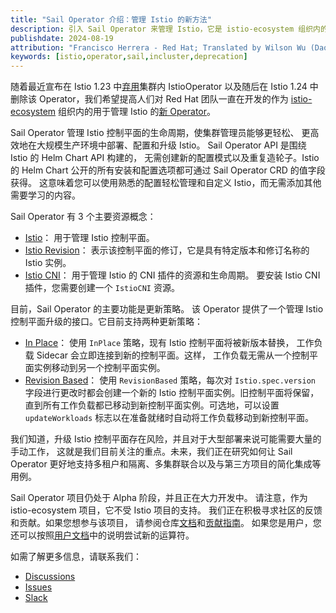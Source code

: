 ```yaml
---
title: "Sail Operator 介绍：管理 Istio 的新方法"
description: 引入 Sail Operator 来管理 Istio，它是 istio-ecosystem 组织内的一个项目。
publishdate: 2024-08-19
attribution: "Francisco Herrera - Red Hat; Translated by Wilson Wu (DaoCloud)"
keywords: [istio,operator,sail,incluster,deprecation]
---
```


随着最近宣布在 Istio 1.23 中[弃用](/zh/blog/2024/in-cluster-operator-deprecation-announcement/)集群内 IstioOperator
以及随后在 Istio 1.24 中删除该 Operator，我们希望提高人们对 Red Hat 团队一直在开发的作为
[istio-ecosystem](https://github.com/istio-ecosystem)
组织内的用于管理 Istio 的[新 Operator](https://github.com/istio-ecosystem)。

Sail Operator 管理 Istio 控制平面的生命周期，使集群管理员能够更轻松、
更高效地在大规模生产环境中部署、配置和升级 Istio。
Sail Operator API 是围绕 Istio 的 Helm Chart API 构建的，
无需创建新的配置模式以及重复造轮子。Istio 的 Helm Chart
公开的所有安装和配置选项都可通过 Sail Operator CRD 的值字段获得。
这意味着您可以使用熟悉的配置轻松管理和自定义 Istio，而无需添加其他需要学习的内容。

Sail Operator 有 3 个主要资源概念：
* [Istio](https://github.com/istio-ecosystem/sail-operator/blob/main/docs/README.md#istio-resource)：
  用于管理 Istio 控制平面。
* [Istio Revision](https://github.com/istio-ecosystem/sail-operator/blob/main/docs/README.md#istiorevision-resource)：
  表示该控制平面的修订，它是具有特定版本和修订名称的 Istio 实例。
* [Istio CNI](https://github.com/istio-ecosystem/sail-operator/blob/main/docs/README.md#istiocni-resource)：
  用于管理 Istio 的 CNI 插件的资源和生命周期。
  要安装 Istio CNI 插件，您需要创建一个 `IstioCNI` 资源。

目前，Sail Operator 的主要功能是更新策略。
该 Operator 提供了一个管理 Istio 控制平面升级的接口。它目前支持两种更新策略：
* [In Place](https://github.com/istio-ecosystem/sail-operator/blob/main/docs/README.md#inplace)：
  使用 `InPlace` 策略，现有 Istio 控制平面将被新版本替换，
  工作负载 Sidecar 会立即连接到新的控制平面。这样，
  工作负载无需从一个控制平面实例移动到另一个控制平面实例。
* [Revision Based](https://github.com/istio-ecosystem/sail-operator/blob/main/docs/README.md#revisionbased)：
  使用 `RevisionBased` 策略，每次对 `Istio.spec.version`
  字段进行更改时都会创建一个新的 Istio 控制平面实例。旧控制平面将保留，
  直到所有工作负载都已移动到新控制平面实例。可选地，可以设置 `updateWorkloads`
  标志以在准备就绪时自动将工作负载移动到新控制平面。

我们知道，升级 Istio 控制平面存在风险，并且对于大型部署来说可能需要大量的手动工作，
这就是我们目前关注的重点。未来，我们正在研究如何让 Sail Operator
更好地支持多租户和隔离、多集群联合以及与第三方项目的简化集成等用例。

Sail Operator 项目仍处于 Alpha 阶段，并且正在大力开发中。
请注意，作为 istio-ecosystem 项目，它不受 Istio 项目的支持。
我们正在积极寻求社区的反馈和贡献。如果您想参与该项目，
请参阅仓库[文档](https://github.com/istio-ecosystem/sail-operator/blob/main/README.md)和[贡献指南](https://github.com/istio-ecosystem/sail-operator/blob/main/CONTRIBUTING.md)。
如果您是用户，您还可以按照[用户文档](https://github.com/istio-ecosystem/sail-operator/blob/main/docs/README.md)中的说明尝试新的运算符。

如需了解更多信息，请联系我们：

* [Discussions](https://github.com/istio-ecosystem/sail-operator/discussions)
* [Issues](https://github.com/istio-ecosystem/sail-operator/issues)
* [Slack](https://istio.slack.com/archives/C06SE9XCK3Q)
